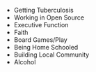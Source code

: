 - Getting Tuberculosis
- Working in Open Source
- Executive Function
- Faith
- Board Games/Play
- Being Home Schooled
- Building Local Community
- Alcohol
